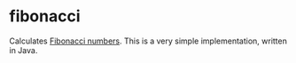 # fibonacci

Calculates [Fibonacci numbers](https://en.wikipedia.org/wiki/Fibonacci_number). This is a very simple implementation, written in Java.
